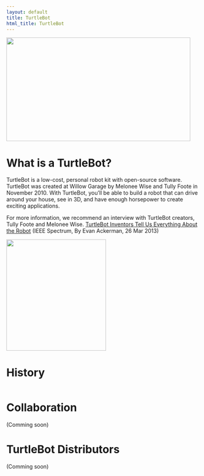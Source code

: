 ```yaml
---
layout: default
title: TurtleBot
html_title: TurtleBot
---
```


<img id="largeRobot" src="{{ site.baseurl }}/assets/images/turtlebot_3.png" alt="" width="480" height="270" />

# What is a TurtleBot?
TurtleBot is a low-cost, personal robot kit with open-source software. TurtleBot was created at Willow Garage by Melonee Wise and Tully Foote in November 2010. With TurtleBot, you’ll be able to build a robot that can drive around your house, see in 3D, and have enough horsepower to create exciting applications.

For more information, we recommend an interview with TurtleBot creators, Tully Foote and Melonee Wise.
[TurtleBot Inventors Tell Us Everything About the Robot](http://spectrum.ieee.org/automaton/robotics/diy/interview-turtlebot-inventors-tell-us-everything-about-the-robot) (IEEE Spectrum, By Evan Ackerman, 26 Mar 2013)

<img id="rider" src="{{ site.baseurl }}/assets/images/turtlebot_rider.gif" alt="" width="260" height="290" />

# History

<img id="rider" src="{{ site.baseurl }}/assets/images/turtlebot_history.gif" alt="" />

# Collaboration

(Comming soon)

# TurtleBot Distributors

(Comming soon)

